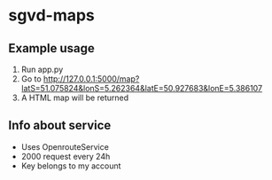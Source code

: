# sgvd-maps

## Example usage
1) Run app.py
2) Go to http://127.0.0.1:5000/map?latS=51.075824&lonS=5.262364&latE=50.927683&lonE=5.386107
3) A HTML map will be returned

## Info about service
- Uses OpenrouteService
- 2000 request every 24h
- Key belongs to my account
